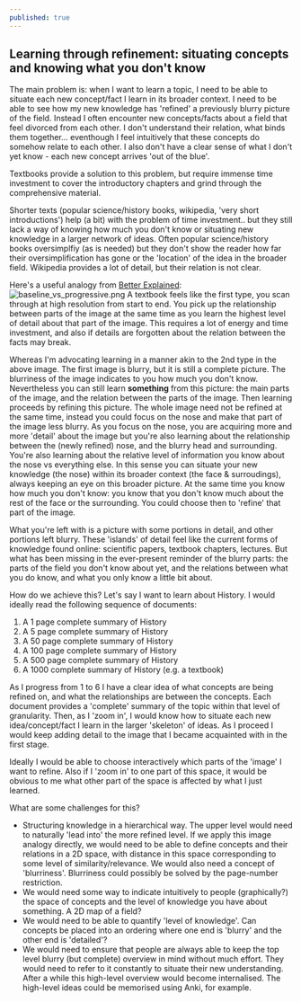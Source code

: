 ```yaml
---
published: true
---
```

## Learning through refinement: situating concepts and knowing what you don't know

The main problem is: when I want to learn a topic, I need to be able to situate each new concept/fact I learn in its broader context. I need to be able to see how my new knowledge has 'refined' a previously blurry picture of the field. Instead I often encounter new concepts/facts about a field that feel divorced from each other. I don't understand their relation, what binds them together... eventhough I feel intuitively that these concepts do somehow relate to each other. I also don't have a clear sense of what I don't yet know - each new concept arrives 'out of the blue'. 

Textbooks provide a solution to this problem, but require immense time investment to cover the introductory chapters and grind through the comprehensive material.

Shorter texts (popular science/history books, wikipedia, 'very short introductions') help (a bit) with the problem of time investment.. but they still lack a way of knowing how much you don't know or situating new knowledge in a larger network of ideas. Often popular science/history books oversimplfiy (as is needed) but they don't show the reader how far their oversimplification has gone or the 'location' of the idea in the broader field. Wikipedia provides a lot of detail, but their relation is not clear.

Here's a useful analogy from [Better Explained](https://betterexplained.com/):
![baseline_vs_progressive.png]({{site.baseurl}}/_posts/baseline_vs_progressive.png)
A textbook feels like the first type, you scan through at high resolution from start to end. You pick up the relationship between parts of the image at the same time as you learn the highest level of detail about that part of the image. This requires a lot of energy and time investment, and also if details are forgotten about the relation between the facts may break.

Whereas I'm advocating learning in a manner akin to the 2nd type in the above image. The first image is blurry, but it is still a complete picture. The blurriness of the image indicates to you how much you don't know. Nevertheless you can still learn **something** from this picture: the main parts of the image, and the relation between the parts of the image. Then learning proceeds by refining this picture. The whole image need not be refined at the same time, instead you could focus on the nose and make that part of the image less blurry. As you focus on the nose, you are acquiring more and more 'detail' about the image but you're also learning about the relationship between the (newly refined) nose, and the blurry head and surrounding. You're also learning about the relative level of information you know about the nose vs everything else. In this sense you can situate your new knowledge (the nose) within its broader context (the face & surroudings), always keeping an eye on this broader picture. At the same time you know how much you don't know: you know that you don't know much about the rest of the face or the surrounding. You could choose then to 'refine' that part of the image.

What you're left with is a picture with some portions in detail, and other portions left blurry. These 'islands' of detail feel like the current forms of knowledge found online: scientific papers, textbook chapters, lectures. But what has been missing in the ever-present reminder of the blurry parts: the parts of the field you don't know about yet, and the relations between what you do know, and what you only know a little bit about.

How do we achieve this? Let's say I want to learn about History. I would ideally read the following sequence of documents:
1. A 1 page complete summary of History
2. A 5 page complete summary of History
3. A 50 page complete summary of History
4. A 100 page complete summary of History
5. A 500 page complete summary of History
6. A 1000 complete summary of History (e.g. a textbook)

As I progress from 1 to 6 I have a clear idea of what concepts are being refined on, and what the relationships are between the concepts. Each document provides a 'complete' summary of the topic within that level of granularity. Then, as I 'zoom in', I would know how to situate each new idea/concept/fact I learn in the larger 'skeleton' of ideas. As I proceed I would keep adding detail to the image that I became acquainted with in the first stage. 

Ideally I would be able to choose interactively which parts of the 'image' I want to refine. Also if I 'zoom in' to one part of this space, it would be obvious to me what other part of the space is affected by what I just learned.

What are some challenges for this?
* Structuring knowledge in a hierarchical way. The upper level would need to naturally 'lead into' the more refined level. If we apply this image analogy directly, we would need to be able to define concepts and their relations in a 2D space, with distance in this space corresponding to some level of similarity/relevance. We would also need a concept of 'blurriness'. Blurriness could possibly be solved by the page-number restriction.
* We would need some way to indicate intuitively to people (graphically?) the space of concepts and the level of knowledge you have about something. A 2D map of a field?
* We would need to be able to quantify 'level of knowledge'. Can concepts be placed into an ordering where one end is 'blurry' and the other end is 'detailed'?
* We would need to ensure that people are always able to keep the top level blurry (but complete) overview in mind without much effort. They would need to refer to it constantly to situate their new understanding. After a while this high-level overview would become internalised. The high-level ideas could be memorised using Anki, for example.


